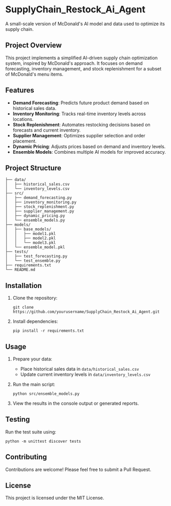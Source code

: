 # SupplyChain_Restock_Ai_Agent

A small-scale version of McDonald's AI model and data used to optimize its supply chain.

## Project Overview

This project implements a simplified AI-driven supply chain optimization system, inspired by McDonald's approach. It focuses on demand forecasting, inventory management, and stock replenishment for a subset of McDonald's menu items.

## Features

- **Demand Forecasting**: Predicts future product demand based on historical sales data.
- **Inventory Monitoring**: Tracks real-time inventory levels across locations.
- **Stock Replenishment**: Automates restocking decisions based on forecasts and current inventory.
- **Supplier Management**: Optimizes supplier selection and order placement.
- **Dynamic Pricing**: Adjusts prices based on demand and inventory levels.
- **Ensemble Models**: Combines multiple AI models for improved accuracy.

## Project Structure

```
├── data/
│   ├── historical_sales.csv
│   └── inventory_levels.csv
├── src/
│   ├── demand_forecasting.py
│   ├── inventory_monitoring.py
│   ├── stock_replenishment.py
│   ├── supplier_management.py
│   ├── dynamic_pricing.py
│   └── ensemble_models.py
├── models/
│   ├── base_models/
│   │   ├── model1.pkl
│   │   ├── model2.pkl
│   │   └── model3.pkl
│   └── ensemble_model.pkl
├── tests/
│   ├── test_forecasting.py
│   └── test_ensemble.py
├── requirements.txt
└── README.md
```

## Installation

1. Clone the repository:
   ```
   git clone https://github.com/yourusername/SupplyChain_Restock_Ai_Agent.git
   ```

2. Install dependencies:
   ```
   pip install -r requirements.txt
   ```

## Usage

1. Prepare your data:
   - Place historical sales data in `data/historical_sales.csv`
   - Update current inventory levels in `data/inventory_levels.csv`

2. Run the main script:
   ```
   python src/ensemble_models.py
   ```

3. View the results in the console output or generated reports.

## Testing

Run the test suite using:
```
python -m unittest discover tests
```

## Contributing

Contributions are welcome! Please feel free to submit a Pull Request.

## License

This project is licensed under the MIT License.
